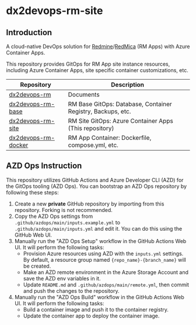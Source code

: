 # dx2devops-rm-site

## Introduction

A cloud-native DevOps solution for [Redmine][redmine]/[RedMica][redmica] (RM Apps) with Azure Container Apps.

This repository provides GitOps for RM App site instance resources, including Azure Container Apps, site specific container customizations, etc.

|Repository|Description|
|-|-|
|[dx2devops-rm]|Documents|
|[dx2devops-rm-base]|RM Base GitOps: Database, Container Registry, Backups, etc.|
|[dx2devops-rm-site]|RM Site GitOps: Azure Container Apps (This repository)|
|[dx2devops-rm-docker]|RM App Container: Dockerfile, compose.yml, etc.|

[redmine]: https://github.com/redmine/redmine
[redmica]: https://github.com/redmica/redmica
[dx2devops-rm]: https://github.com/yaegashi/dx2devops-rm
[dx2devops-rm-base]: https://github.com/yaegashi/dx2devops-rm-base
[dx2devops-rm-site]: https://github.com/yaegashi/dx2devops-rm-site
[dx2devops-rm-docker]: https://github.com/yaegashi/dx2devops-rm-docker

## AZD Ops Instruction

This repository utilizes GitHub Actions and Azure Developer CLI (AZD) for the GitOps tooling (AZD Ops).
You can bootstrap an AZD Ops repository by following these steps:

1. Create a new **private** GitHub repository by importing from this repository. Forking is not recommended.
2. Copy the AZD Ops settings from `.github/azdops/main/inputs.example.yml` to `.github/azdops/main/inputs.yml` and edit it. You can do this using the GitHub Web UI.
3. Manually run the "AZD Ops Setup" workflow in the GitHub Actions Web UI. It will perform the following tasks:
    - Provision Azure resources using AZD with the `inputs.yml` settings. By default, a resource group named `{repo_name}-{branch_name}` will be created.
    - Make an AZD remote environment in the Azure Storage Account and save the AZD env variables in it.
    - Update `README.md` and `.github/azdops/main/remote.yml`, then commit and push the changes to the repository.
4. Manually run the "AZD Ops Build" workflow in the GitHub Actions Web UI. It will perform the following tasks:
    - Build a container image and push it to the container registry.
    - Update the container app to deploy the container image.
